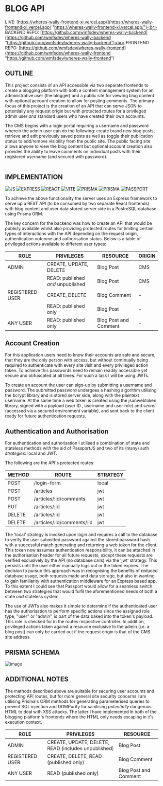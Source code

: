 # BLOG API

LIVE: [https://wheres-wally-frontend-xi.vercel.app/](https://wheres-wally-frontend-xi.vercel.app/ "https://wheres-wally-frontend-xi.vercel.app/")<br>
BACKEND REPO: [https://github.com/wmfsdev/wheres-wally-backend](https://github.com/wmfsdev/wheres-wally-backend "https://github.com/wmfsdev/wheres-wally-backend")<br>
FRONTEND REPO: [https://github.com/wmfsdev/wheres-wally-frontend](https://github.com/wmfsdev/wheres-wally-frontend "https://github.com/wmfsdev/wheres-wally-frontend")

## OUTLINE

This project consists of an API accessible via two separate frontends to create a blogging platform with both a content management system for an administrative user (the blogger) and a public site for viewing blog content with optional account creation to allow for posting comments. The primary focus of this project is the creation of an API that can serve JSON to potentially any request origin but with protected routes for a privileged admin user *and* standard users who have created their own accounts.

The CMS begins with a login portal requiring a username and password wherein the admin user can do the following: create brand new blog posts, retrieve and edit previously saved posts as well as toggle their publication status to add/remove visibility from the public site. The public facing site allows anyone to view the blog content but optional account creation also provides the ability to leave comments on individual posts with their registered username (and secured with password).<br><br>

## IMPLEMENTATION

[![JS](https://img.shields.io/badge/-JAVASCRIPT-000?style=for-the-badge&logo=javascript&logoColor=F0DB4F)](#) [![EXPRESS](https://img.shields.io/badge/-express-000?style=for-the-badge&logo=express)](#) [![REACT](https://img.shields.io/badge/react-black?style=for-the-badge&logo=react&)](#) [![VITE](https://img.shields.io/badge/vite-black?style=for-the-badge&logo=vite&)](#) [![PRISMA](https://img.shields.io/badge/postgres-black?style=for-the-badge&logo=postgresql&)](#) [![PRISMA](https://img.shields.io/badge/prisma-black?style=for-the-badge&logo=prisma&)](#) [![PASSPORT](https://img.shields.io/badge/passport-black?style=for-the-badge&logo=passport&)](#) 

To achieve the above functionality the server uses an Express framework to serve up a REST API (to be consumed by two separate React frontends) with blog content and user data stored server side in a PostreSQL database using Prisma ORM.

The key concern for the backend was how to create an API that would be publicly available whilst also providing protected routes for limiting certain types of interactions with the API depending on the request origin, authentication outcome and authorisation status. Below is a table of privileged actions available to different user types:

| ROLE            | PRIVILEGES                        | RESOURCE              | ORIGIN |
| --------------- | --------------------------------- | --------------------- | ------ |
| ADMIN           | CREATE, UPDATE, DELETE            | Blog Post             | CMS    |
|                 | READ: published *and* unpublished | Blog Post             | CMS    |
| REGISTERED USER | CREATE, DELETE                    | Blog Comment          | -      |
|                 | READ: published	only              | Blog Post             | -      |
| ANY USER        | READ: published only              | Blog Post and Comment | -      |

## Account Creation

For this application users need to know their accounts are safe and secure, that they are the only person with access, but without continually being required to authenticate with every site visit and every privileged action taken. To achieve this passwords need to remain readily accessible yet secure and obfuscated at all times. For such a task I will be using JWTs.

To create an account the user can sign-up by submitting a username and password. The submitted password undergoes a hashing algorithm utilising the bcrypt library and is stored server side, along with the plaintext username. At the same time a web token is created using the jsonwebtoken library, signed with a payload (user ID , username and user role) and *secret* (accessed via a secured environment variable), and sent back to the client ready for future authentication requests.

## Authentication and Authorisation

For authentication and authorisation I utilised a combination of state and stateless methods with the aid of PassportJS and two of its (many) auth *strategies*: local and JWT. 

The following are the API's protected routes:

| METHOD | ROUTE                      | STRATEGY |
| ------ | -------------------------- | -------- |
| POST   | /login-form                | local    |
| POST   | /articles                  | jwt      |
| POST   | /articles/:id/comments     | jwt      |
| PUT    | /articles/:id              | jwt      |
| DELETE | /articles/:id              | jwt      |
| DELETE | /articles/:id/comments/:id | jwt      |

The 'local' strategy is invoked upon login and requires a call to the database to verify the user submitted password against the stored password hash with a successful match generating and returning a web token for the client. This token now assumes authentication responsibility, it can be attached in the authorisation header for all future requests, except these requests are verified exclusively by the API (no database calls) via the 'jwt' strategy. This persists until the user either manually logs out or the token expires. The decision to pursue this approach was in recognising the benefits of reduced database usage, both requests made and data storage, but also in wanting to gain familiarity with authentication middleware for an Express based app. To this extent I could see that Passport would allow for a seamless switch between two strategies that would fulfil the aforementioned needs of both a state *and* stateless system.

The use of JWTs also makes it simple to determine if the authenticated user has the authorisation to perform specific actions since the assigned role type, "user" or "admin", is part of the data baked into the token's payload. This role is checked for in the routes respective controller. In addition, privileged actions taken against a resource exclusive to the admin (i.e. a blog post) can only be carried out if the request origin is that of the CMS site address.

## PRISMA SCHEMA

![image](https://github.com/user-attachments/assets/9c397373-c529-4293-8af3-0acb765e4d0e)

## ADDITIONAL NOTES

The methods described above are suitable for securing user accounts and protecting API routes, but for more general site security concerns I am utilising Prisma's ORM methods for generating parameterised queries to prevent SQL injection and DOMPurify for sanitising *potentially* dangerous HTML to deal with XSS attacks. The latter I have implemented in both of the blogging platform's frontends where the HTML only needs escaping in it's execution context.


| ROLE            | PRIVILEGES                                          | RESOURCE              |
| --------------- | --------------------------------------------------- | --------------------- |
| ADMIN           | CREATE, UPDATE, DELETE, READ (includes unpublished) | Blog Post             |
| REGISTERED USER | CREATE, DELETE, READ (published only)               | Blog Comment          |
| ANY USER        | READ (published only)                               | Blog Post and Comment |
